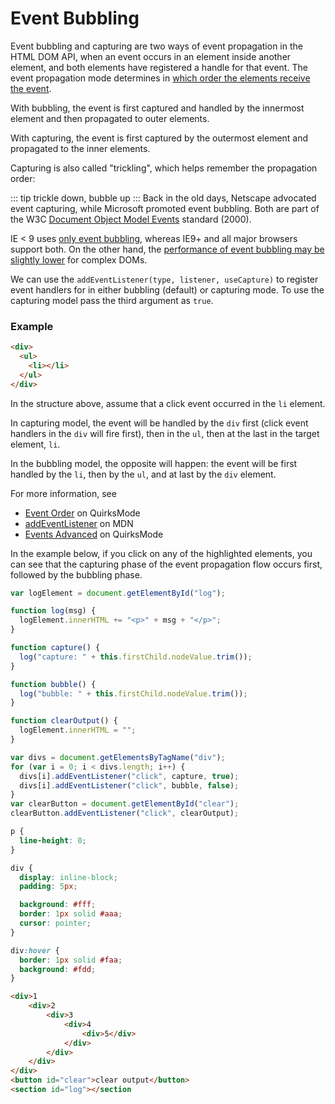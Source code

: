 # Event Bubbling

Event bubbling and capturing are two ways of event propagation in the HTML DOM API, when an event occurs in an element inside another element, and both elements have registered a handle for that event. The event propagation mode determines in [which order the elements receive the event](http://www.quirksmode.org/js/events_order.html).

With bubbling, the event is first captured and handled by the innermost element and then propagated to outer elements.

With capturing, the event is first captured by the outermost element and propagated to the inner elements.

Capturing is also called "trickling", which helps remember the propagation order:

::: tip
trickle down, bubble up
:::
Back in the old days, Netscape advocated event capturing, while Microsoft promoted event bubbling. Both are part of the W3C [Document Object Model Events](http://www.w3.org/TR/DOM-Level-2-Events/events.html) standard (2000).

IE < 9 uses [only event bubbling](https://developer.mozilla.org/en-US/docs/Web/API/EventTarget.addEventListener), whereas IE9+ and all major browsers support both. On the other hand, the [performance of event bubbling may be slightly lower](https://stackoverflow.com/a/10335117/1269037) for complex DOMs.

We can use the `addEventListener(type, listener, useCapture)` to register event handlers for in either bubbling (default) or capturing mode. To use the capturing model pass the third argument as `true`.

### Example

```html
<div>
  <ul>
    <li></li>
  </ul>
</div>
```

In the structure above, assume that a click event occurred in the `li` element.

In capturing model, the event will be handled by the `div` first (click event handlers in the `div` will fire first), then in the `ul`, then at the last in the target element, `li`.

In the bubbling model, the opposite will happen: the event will be first handled by the `li`, then by the `ul`, and at last by the `div` element.

For more information, see

- [Event Order](http://www.quirksmode.org/js/events_order.html) on QuirksMode
- [addEventListener](https://developer.mozilla.org/en-US/docs/Web/API/EventTarget.addEventListener) on MDN
- [Events Advanced](http://www.quirksmode.org/js/events_advanced.html) on QuirksMode

In the example below, if you click on any of the highlighted elements, you can see that the capturing phase of the event propagation flow occurs first, followed by the bubbling phase.

```js
var logElement = document.getElementById("log");

function log(msg) {
  logElement.innerHTML += "<p>" + msg + "</p>";
}

function capture() {
  log("capture: " + this.firstChild.nodeValue.trim());
}

function bubble() {
  log("bubble: " + this.firstChild.nodeValue.trim());
}

function clearOutput() {
  logElement.innerHTML = "";
}

var divs = document.getElementsByTagName("div");
for (var i = 0; i < divs.length; i++) {
  divs[i].addEventListener("click", capture, true);
  divs[i].addEventListener("click", bubble, false);
}
var clearButton = document.getElementById("clear");
clearButton.addEventListener("click", clearOutput);
```

```css
p {
  line-height: 0;
}

div {
  display: inline-block;
  padding: 5px;

  background: #fff;
  border: 1px solid #aaa;
  cursor: pointer;
}

div:hover {
  border: 1px solid #faa;
  background: #fdd;
}
```

```html
<div>1
    <div>2
        <div>3
            <div>4
                <div>5</div>
            </div>
        </div>
    </div>
</div>
<button id="clear">clear output</button>
<section id="log"></section
```
